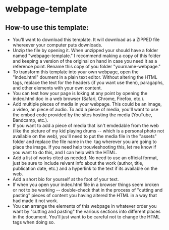 # webpage-template
## How-to use this template:

* You'll want to download this template. It will download as a ZIPPED file whereever your computer puts downloads. 
* Unzip the file by opening it. When unzipped your should have a folder named "webpage-template." I recommend making a copy of this folder and keeping a version of the original on hand in case you need it as a reference point. Rename this copy of you folder "yourname-webpage."
* To transform this template into your own webpage, open the "index.html" doument in a plain text editor. Without altering the HTML tags, replace the text for the headers (if you want use them), paragaphs, and other elements with your own content.
* You can test how your page is loking at any point by opening the index.html doc in a web browser (Safari, Chrome, Firefox, etc.).
* Add multiple pieces of media in your webpage. This could be an image, a video, an piece of audio. To add a piece of media, you'll want to use the embed code provided by the sites hosting the media (YouTube, Bandcamp, etc.). 
* If you want to add a piece of media that isn't emdedable from the web (like the picture of my kid playing drums -- which is a personal photo not available on the web), you'll need to put the media file in the "assets" folder and replace the file name in the <img src> tag wherever you are going to place the image. If you need help trouvleshooting this, let me know if you want to do this, and I can help with the HTML.
* Add a list of works cited as needed. No need to use an official format, just be sure to include relvant info about the work (author, title, publication date, etc.) and a hyperlink to the text if its available on the web. 
* Add a short bio for yourself at the foot of your text.
* If when you open your index.html file in a browser things seem broken or not to be working -- double-check that in the process of "cutting and pasting" pieces of content you having altered the HTML in a way that had made it not work. 
* You can arrange the elements of this webpage in whatever order you want by "cutting and pasting" the various sections into different places in the document. You'll just want to be careful not to change the HTML tags when doing so.
